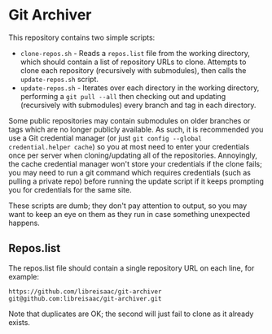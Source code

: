# Git Archiver

This repository contains two simple scripts:

- `clone-repos.sh` - Reads a `repos.list` file from the working directory, which should contain a list of repository URLs to clone. Attempts to clone each repository (recursively with submodules), then calls the `update-repos.sh` script.
- `update-repos.sh` - Iterates over each directory in the working directory, performing a `git pull --all` then checking out and updating (recursively with submodules) every branch and tag in each directory.

Some public repositories may contain submodules on older branches or tags which are no longer publicly available. As such, it is recommended you use a Git credential manager (or just `git config --global credential.helper cache`) so you at most need to enter your credentials once per server when cloning/updating all of the repositories. Annoyingly, the cache credential manager won't store your credentials if the clone fails; you may need to run a git command which requires credentials (such as pulling a private repo) before running the update script if it keeps prompting you for credentials for the same site.

These scripts are dumb; they don't pay attention to output, so you may want to keep an eye on them as they run in case something unexpected happens.

## Repos.list

The repos.list file should contain a single repository URL on each line, for example:

```
https://github.com/libreisaac/git-archiver
git@github.com:libreisaac/git-archiver.git
```

Note that duplicates are OK; the second will just fail to clone as it already exists.
